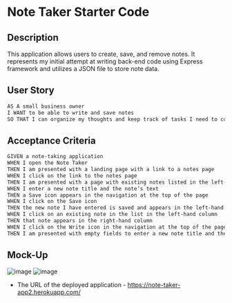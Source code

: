 # Note Taker Starter Code

## Description 

This application allows users to create, save, and remove notes. It represents my initial attempt at writing back-end code using Express framework and utilizes a JSON file to store note data.

## User Story

```md
AS A small business owner
I WANT to be able to write and save notes
SO THAT I can organize my thoughts and keep track of tasks I need to complete
```

## Acceptance Criteria

```md
GIVEN a note-taking application
WHEN I open the Note Taker
THEN I am presented with a landing page with a link to a notes page
WHEN I click on the link to the notes page
THEN I am presented with a page with existing notes listed in the left-hand column, plus empty fields to enter a new note title and the note’s text in the right-hand column
WHEN I enter a new note title and the note’s text
THEN a Save icon appears in the navigation at the top of the page
WHEN I click on the Save icon
THEN the new note I have entered is saved and appears in the left-hand column with the other existing notes
WHEN I click on an existing note in the list in the left-hand column
THEN that note appears in the right-hand column
WHEN I click on the Write icon in the navigation at the top of the page
THEN I am presented with empty fields to enter a new note title and the note’s text in the right-hand column
```

## Mock-Up
![image](https://user-images.githubusercontent.com/83068010/227814304-510515ec-c7f0-43d7-b75c-9dbde03c2e2d.png)
![image](https://user-images.githubusercontent.com/83068010/227814334-49b7610f-0169-46f2-b3e3-2e36be5dbbdf.png)


* The URL of the deployed application - https://note-taker-app2.herokuapp.com/
